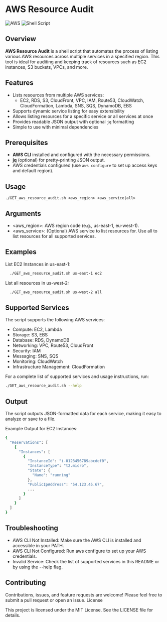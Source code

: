 # AWS Resource Audit

![AWS](https://img.shields.io/badge/AWS-Cloud-orange?logo=amazon-aws&style=flat-square) 
![Shell Script](https://img.shields.io/badge/Script-Bash-blue?style=flat-square)

## Overview
**AWS Resource Audit** is a shell script that automates the process of listing various AWS resources across multiple services in a specified region. This tool is ideal for auditing and keeping track of resources such as EC2 instances, S3 buckets, VPCs, and more.

## Features
- Lists resources from multiple AWS services:
  - EC2, RDS, S3, CloudFront, VPC, IAM, Route53, CloudWatch, CloudFormation, Lambda, SNS, SQS, DynamoDB, EBS
- Supports dynamic service listing for easy extensibility
- Allows listing resources for a specific service or all services at once
- Provides readable JSON output with optional `jq` formatting
- Simple to use with minimal dependencies

## Prerequisites
- **AWS CLI** installed and configured with the necessary permissions.
- **jq** (optional) for pretty-printing JSON output.
- AWS credentials configured (use `aws configure` to set up access keys and default region).

## Usage
```
./GET_aws_resource_audit.sh <aws_region> <aws_service|all>
```

## Arguments
- <aws_region>: AWS region code (e.g., us-east-1, eu-west-1).
- <aws_service>: (Optional) AWS service to list resources for. Use all to list resources for all supported services.

## Examples
List EC2 Instances in us-east-1:
```bash
  ./GET_aws_resource_audit.sh us-east-1 ec2
```
List all resources in us-west-2:
```bash
  ./GET_aws_resource_audit.sh us-west-2 all
```
## Supported Services
The script supports the following AWS services:
-   Compute: EC2, Lambda
-   Storage: S3, EBS
-   Database: RDS, DynamoDB
-   Networking: VPC, Route53, CloudFront
-   Security: IAM
-   Messaging: SNS, SQS
-   Monitoring: CloudWatch
-   Infrastructure Management: CloudFormation

For a complete list of supported services and usage instructions, run:
```bash
./GET_aws_resource_audit.sh --help
```
## Output

The script outputs JSON-formatted data for each service, making it easy to analyze or save to a file.

Example Output for EC2 Instances:
```bash
{
  "Reservations": [
    {
      "Instances": [
        {
          "InstanceId": "i-0123456789abcdef0",
          "InstanceType": "t2.micro",
          "State": {
            "Name": "running"
          },
          "PublicIpAddress": "54.123.45.67",
          ...
        }
      ]
    }
  ]
}
```

## Troubleshooting
- AWS CLI Not Installed: Make sure the AWS CLI is installed and accessible in your PATH.
- AWS CLI Not Configured: Run aws configure to set up your AWS credentials.
- Invalid Service: Check the list of supported services in this README or by using the --help flag.

## Contributing

Contributions, issues, and feature requests are welcome! Please feel free to submit a pull request or open an issue.
License

This project is licensed under the MIT License. See the LICENSE file for details.
